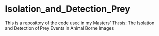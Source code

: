 # Isolation_and_Detection_Prey
This is a repository of the code used in my Masters' Thesis: The Isolation and Detection of Prey Events in Animal Borne Images

